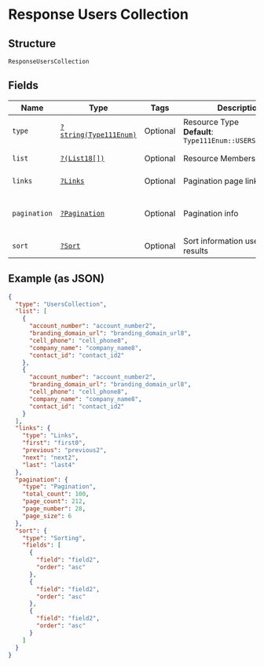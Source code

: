 
# Response Users Collection

## Structure

`ResponseUsersCollection`

## Fields

| Name | Type | Tags | Description | Getter | Setter |
|  --- | --- | --- | --- | --- | --- |
| `type` | [`?string(Type111Enum)`](../../doc/models/type-111-enum.md) | Optional | Resource Type<br>**Default**: `Type111Enum::USERSCOLLECTION` | getType(): ?string | setType(?string type): void |
| `list` | [`?(List18[])`](../../doc/models/list-18.md) | Optional | Resource Members | getList(): ?array | setList(?array list): void |
| `links` | [`?Links`](../../doc/models/links.md) | Optional | Pagination page links | getLinks(): ?Links | setLinks(?Links links): void |
| `pagination` | [`?Pagination`](../../doc/models/pagination.md) | Optional | Pagination info | getPagination(): ?Pagination | setPagination(?Pagination pagination): void |
| `sort` | [`?Sort`](../../doc/models/sort.md) | Optional | Sort information used on the results | getSort(): ?Sort | setSort(?Sort sort): void |

## Example (as JSON)

```json
{
  "type": "UsersCollection",
  "list": [
    {
      "account_number": "account_number2",
      "branding_domain_url": "branding_domain_url8",
      "cell_phone": "cell_phone8",
      "company_name": "company_name8",
      "contact_id": "contact_id2"
    },
    {
      "account_number": "account_number2",
      "branding_domain_url": "branding_domain_url8",
      "cell_phone": "cell_phone8",
      "company_name": "company_name8",
      "contact_id": "contact_id2"
    }
  ],
  "links": {
    "type": "Links",
    "first": "first0",
    "previous": "previous2",
    "next": "next2",
    "last": "last4"
  },
  "pagination": {
    "type": "Pagination",
    "total_count": 100,
    "page_count": 212,
    "page_number": 28,
    "page_size": 6
  },
  "sort": {
    "type": "Sorting",
    "fields": [
      {
        "field": "field2",
        "order": "asc"
      },
      {
        "field": "field2",
        "order": "asc"
      },
      {
        "field": "field2",
        "order": "asc"
      }
    ]
  }
}
```

